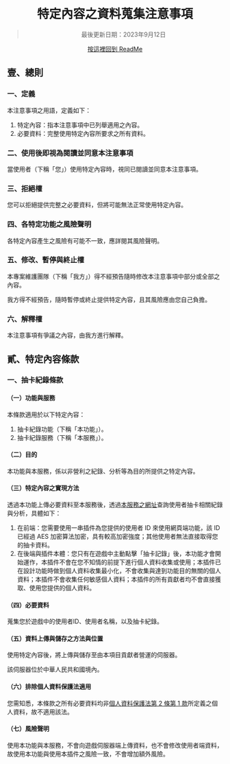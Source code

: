 <div align="center">

# 特定內容之資料蒐集注意事項
> 最後更新日期：2023年9月12日

[按這裡回到 ReadMe](/readme.md)
</div>

## 壹、總則
### 一、定義
本注意事項之用語，定義如下：
1. 特定內容：指本注意事項中已列舉適用之內容。
2. 必要資料：完整使用特定內容所要求之所有資料。
### 二、使用後即視為閱讀並同意本注意事項
當使用者（下稱「您」）使用特定內容時，視同已閱讀並同意本注意事項。
### 三、拒絕權
您可以拒絕提供完整之必要資料，但將可能無法正常使用特定內容。
### 四、各特定功能之風險聲明
各特定內容產生之風險有可能不一致，應詳閱其風險聲明。
### 五、修改、暫停與終止權
本專案維護團隊（下稱「我方」）得不經預告隨時修改本注意事項中部分或全部之內容。

我方得不經預告，隨時暫停或終止提供特定內容，且其風險應由您自己負擔。
### 六、解釋權
本注意事項有爭議之內容，由我方進行解釋。
## 貳、特定內容條款
### 一、抽卡紀錄條款
#### （一）功能與服務
本條款適用於以下特定內容：
1. 抽卡紀錄功能（下稱「本功能」）。
2. 抽卡紀錄服務（下稱「本服務」）。
#### （二）目的
本功能與本服務，係以非營利之紀錄、分析等為目的所提供之特定內容。
#### （三）特定內容之實現方法
透過本功能上傳必要資料至本服務後，透過[本服務之網址](https://uma.gacha.chinosk6.cn/)查詢使用者抽卡相關紀錄與分析，具體如下：
1. 在前端：您需要使用一串插件為您提供的使用者 ID 來使用網頁端功能，該 ID 已經過 AES 加密算法加密，具有較高加密強度；其他使用者無法直接取得您的抽卡資料。
2. 在後端與插件本體：您只有在遊戲中主動點擊「抽卡記錄」後，本功能才會開始運作，本插件不會在您不知情的前提下進行個人資料收集或使用；本插件已在設計功能時做到個人資料收集最小化，不會收集與達到功能目的無關的個人資料；本插件不會收集任何敏感個人資料；本插件的所有貢獻者均不會直接獲取、使用您提供的個人資料。
#### （四）必要資料
蒐集您於遊戲中的使用者ID、使用者名稱，以及抽卡紀錄。
#### （五）資料上傳與儲存之方法與位置
使用特定內容後，將上傳與儲存至由本項目貢獻者營運的伺服器。

該伺服器位於中華人民共和國境內。
#### （六）排除個人資料保護法適用
您需知悉，本條款之所有必要資料均非[個人資料保護法第 2 條第 1 款](https://law.moj.gov.tw/LawClass/LawSingle.aspx?pcode=I0050021&flno=2)所定義之個人資料，故不適用該法。
#### （七）風險聲明
使用本功能與本服務，不會向遊戲伺服器端上傳資料，也不會修改使用者端資料，故使用本功能與使用本插件之風險一致，不會增加額外風險。